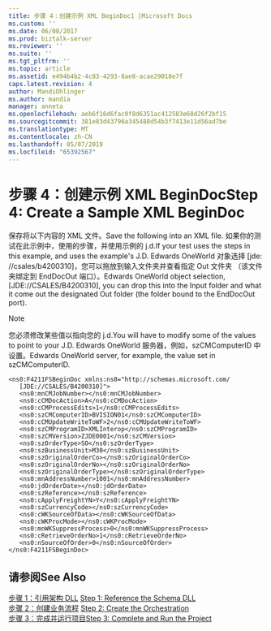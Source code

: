 ```yaml
---
title: 步骤 4：创建示例 XML BeginDoc1 |Microsoft Docs
ms.custom: ''
ms.date: 06/08/2017
ms.prod: biztalk-server
ms.reviewer: ''
ms.suite: ''
ms.tgt_pltfrm: ''
ms.topic: article
ms.assetid: e494b4b2-4c83-4293-8ae8-acae29018e7f
caps.latest.revision: 4
author: MandiOhlinger
ms.author: mandia
manager: anneta
ms.openlocfilehash: aeb6f16d6fac0f8d6351ac412583e68d26f2bf15
ms.sourcegitcommit: 381e83d43796a345488d54b3f7413e11d56ad7be
ms.translationtype: MT
ms.contentlocale: zh-CN
ms.lasthandoff: 05/07/2019
ms.locfileid: "65392567"
---
```

# <a name="step-4-create-a-sample-xml-begindoc"></a><span data-ttu-id="3c345-102">步骤 4：创建示例 XML BeginDoc</span><span class="sxs-lookup"><span data-stu-id="3c345-102">Step 4: Create a Sample XML BeginDoc</span></span>
<span data-ttu-id="3c345-103">保存将以下内容的 XML 文件。</span><span class="sxs-lookup"><span data-stu-id="3c345-103">Save the following into an XML file.</span></span> <span data-ttu-id="3c345-104">如果你的测试在此示例中，使用的步骤，并使用示例的 j.d.</span><span class="sxs-lookup"><span data-stu-id="3c345-104">If your test uses the steps in this example, and uses the example's J.D.</span></span> <span data-ttu-id="3c345-105">Edwards OneWorld 对象选择 [jde: //csales/b4200310]，您可以拖放到输入文件夹并查看指定 Out 文件夹 （该文件夹绑定到 EndDocOut 端口）。</span><span class="sxs-lookup"><span data-stu-id="3c345-105">Edwards OneWorld object selection, [JDE://CSALES/B4200310], you can drop this into the Input folder and what it come out the designated Out folder (the folder bound to the EndDocOut port).</span></span>  
  
> [!NOTE]
>  <span data-ttu-id="3c345-106">您必须修改某些值以指向您的 j.d.</span><span class="sxs-lookup"><span data-stu-id="3c345-106">You will have to modify some of the values to point to your J.D.</span></span> <span data-ttu-id="3c345-107">Edwards OneWorld 服务器，例如，szCMComputerID 中设置。</span><span class="sxs-lookup"><span data-stu-id="3c345-107">Edwards OneWorld server, for example, the value set in szCMComputerID.</span></span>  
  
```  
<ns0:F4211FSBeginDoc xmlns:ns0="http://schemas.microsoft.com/  
   [JDE://CSALES/B4200310]">  
   <ns0:mnCMJobNumber></ns0:mnCMJobNumber>  
   <ns0:cCMDocAction>A</ns0:cCMDocAction>  
   <ns0:cCMProcessEdits>1</ns0:cCMProcessEdits>  
   <ns0:szCMComputerID>BVISION01</ns0:szCMComputerID>  
   <ns0:cCMUpdateWriteToWF>2</ns0:cCMUpdateWriteToWF>  
   <ns0:szCMProgramID>XMLInterop</ns0:szCMProgramID>  
   <ns0:szCMVersion>ZJDE0001</ns0:szCMVersion>  
   <ns0:szOrderType>SO</ns0:szOrderType>  
   <ns0:szBusinessUnit>M30</ns0:szBusinessUnit>  
   <ns0:szOriginalOrderCo></ns0:szOriginalOrderCo>  
   <ns0:szOriginalOrderNo></ns0:szOriginalOrderNo>  
   <ns0:szOriginalOrderType></ns0:szOriginalOrderType>  
   <ns0:mnAddressNumber>1001</ns0:mnAddressNumber>  
   <ns0:jdOrderDate></ns0:jdOrderDate>  
   <ns0:szReference></ns0:szReference>  
   <ns0:cApplyFreightYN>Y</ns0:cApplyFreightYN>  
   <ns0:szCurrencyCode></ns0:szCurrencyCode>  
   <ns0:cWKSourceOfData></ns0:cWKSourceOfData>  
   <ns0:cWKProcMode></ns0:cWKProcMode>  
   <ns0:mnWKSuppressProcess>0</ns0:mnWKSuppressProcess>  
   <ns0:cRetrieveOrderNo>1</ns0:cRetrieveOrderNo>  
   <ns0:nSourceOfOrder>0</ns0:nSourceOfOrder>  
</ns0:F4211FSBeginDoc>  
```  
  
## <a name="see-also"></a><span data-ttu-id="3c345-108">请参阅</span><span class="sxs-lookup"><span data-stu-id="3c345-108">See Also</span></span>  
 <span data-ttu-id="3c345-109">[步骤 1：引用架构 DLL](../core/step-1-reference-the-schema-dll2.md) </span><span class="sxs-lookup"><span data-stu-id="3c345-109">[Step 1: Reference the Schema DLL](../core/step-1-reference-the-schema-dll2.md) </span></span>  
 <span data-ttu-id="3c345-110">[步骤 2：创建业务流程](../core/step-2-create-the-orchestration1.md) </span><span class="sxs-lookup"><span data-stu-id="3c345-110">[Step 2: Create the Orchestration](../core/step-2-create-the-orchestration1.md) </span></span>  
 [<span data-ttu-id="3c345-111">步骤 3：完成并运行项目</span><span class="sxs-lookup"><span data-stu-id="3c345-111">Step 3: Complete and Run the Project</span></span>](../core/step-3-complete-and-run-the-project2.md)